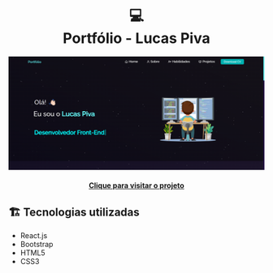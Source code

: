 <h1 align="center">
  💻<br>Portfólio - Lucas Piva
</h1>

![image](portfolio.png)

<h4 align="center"><a href="https://portfolio-six-omega-18.vercel.app/">Clique para visitar o projeto</a></h4>

## 🏗️ Tecnologias utilizadas

- React.js
- Bootstrap
- HTML5
- CSS3
